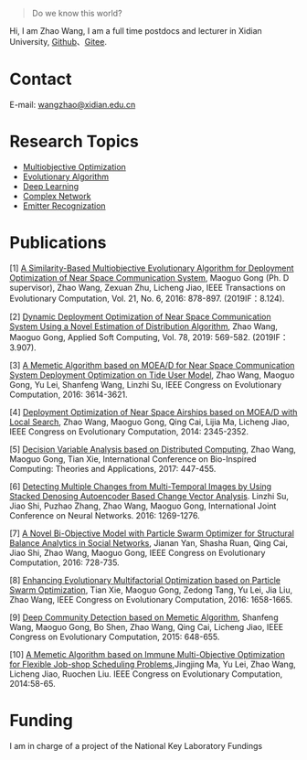 > Do we know this world? 

Hi, I am Zhao Wang, I am a full time postdocs and lecturer in Xidian University, [Github](https://https://github.com/aramisw)、[Gitee](https://https://gitee.com/bloodtake).

# Contact
E-mail: wangzhao@xidian.edu.cn

# Research Topics

- [Multiobjective Optimization][1]
- [Evolutionary Algorithm][2]
- [Deep Learning][3]
- [Complex Network][4]
- [Emitter Recognization][5]


# Publications

\[1\]  [A Similarity-Based Multiobjective Evolutionary Algorithm for Deployment Optimization of Near Space Communication System][6], Maoguo Gong (Ph. D supervisor), Zhao Wang, Zexuan Zhu, Licheng Jiao, IEEE Transactions on Evolutionary Computation, Vol. 21, No. 6, 2016: 878-897. (2019IF：8.124).


\[2\]  [Dynamic Deployment Optimization of Near Space Communication System Using a Novel Estimation of Distribution Algorithm][7], Zhao Wang, Maoguo Gong, Applied Soft Computing, Vol. 78, 2019: 569-582. (2019IF：3.907).


\[3\]  [A Memetic Algorithm based on MOEA/D for Near Space Communication System Deployment Optimization on Tide User Model][8], Zhao Wang, Maoguo Gong, Yu Lei, Shanfeng Wang, Linzhi Su, IEEE Congress on Evolutionary Computation, 2016: 3614-3621.


\[4\]  [Deployment Optimization of Near Space Airships based on MOEA/D with Local Search][9], Zhao Wang, Maoguo Gong, Qing Cai, Lijia Ma, Licheng Jiao, IEEE Congress on Evolutionary Computation, 2014: 2345-2352.


\[5\]  [Decision Variable Analysis based on Distributed Computing][10], Zhao Wang, Maoguo Gong, Tian Xie, International Conference on Bio-Inspired Computing: Theories and Applications, 2017: 447-455.


\[6\]  [Detecting Multiple Changes from Multi-Temporal Images by Using Stacked Denosing Autoencoder Based Change Vector Analysis][11]. Linzhi Su, Jiao Shi, Puzhao Zhang, Zhao Wang, Maoguo Gong, International Joint Conference on Neural Networks. 2016: 1269-1276.


\[7\]  [A Novel Bi-Objective Model with Particle Swarm Optimizer for Structural Balance Analytics in Social Networks][12], Jianan Yan, Shasha Ruan, Qing Cai, Jiao Shi, Zhao Wang, Maoguo Gong, IEEE Congress on Evolutionary Computation, 2016: 728-735.


\[8\]  [Enhancing Evolutionary Multifactorial Optimization based on Particle Swarm Optimization][13], Tian Xie, Maoguo Gong, Zedong Tang, Yu Lei, Jia Liu, Zhao Wang, IEEE Congress on Evolutionary Computation, 2016: 1658-1665.


\[9\]  [Deep Community Detection based on Memetic Algorithm][14], Shanfeng Wang, Maoguo Gong, Bo Shen, Zhao Wang, Qing Cai, Licheng Jiao, IEEE Congress on Evolutionary Computation, 2015: 648-655.


\[10\] [A Memetic Algorithm based on Immune Multi-Objective Optimization for Flexible Job-shop Scheduling Problems][15],Jingjing Ma, Yu Lei, Zhao Wang, Licheng Jiao, Ruochen Liu. IEEE Congress on Evolutionary Computation, 2014:58-65.

# Funding
I am in charge of a project of the National Key Laboratory Fundings



[1]: https://baike.baidu.com/item/%E5%A4%9A%E7%9B%AE%E6%A0%87%E8%A7%84%E5%88%92/5022854?fr=aladdin
[2]: https://baike.baidu.com/item/%E8%BF%9B%E5%8C%96%E7%AE%97%E6%B3%95
[3]: https://baike.baidu.com/item/%E6%B7%B1%E5%BA%A6%E5%AD%A6%E4%B9%A0/3729729
[4]: https://baike.baidu.com/item/%E5%A4%8D%E6%9D%82%E7%BD%91%E7%BB%9C
[5]: https://baike.baidu.com/item/%E9%9B%B7%E8%BE%BE%E8%BE%90%E5%B0%84%E6%BA%90%E8%AF%86%E5%88%AB/14093005
[6]: https://ieeexplore.ieee.org/document/7891507
[7]: https://www.sciencedirect.com/science/article/pii/S1568494619301097
[8]: https://ieeexplore.ieee.org/document/7744247
[9]: https://ieeexplore.ieee.org/document/6900334
[10]: https://link.springer.com/chapter/10.1007%2F978-981-10-3611-8_40
[11]: https://ieeexplore.ieee.org/abstract/document/7727343
[12]: https://ieeexplore.ieee.org/document/7743864
[13]: https://ieeexplore.ieee.org/document/7743987
[14]: https://ieeexplore.ieee.org/document/7256952
[15]: https://ieeexplore.ieee.org/document/6900331

